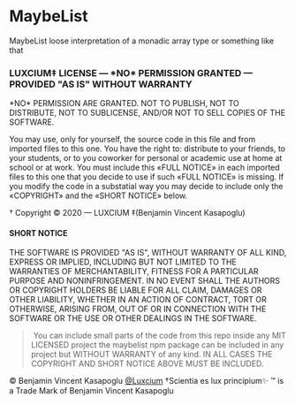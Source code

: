 # MaybeList

MaybeList loose interpretation of a monadic array type or something like that

### LUXCIUM‡ LICENSE — \*NO\* PERMISSION GRANTED — PROVIDED "AS IS" WITHOUT WARRANTY

\*NO\* PERMISSION ARE GRANTED. NOT TO PUBLISH, NOT TO DISTRIBUTE, NOT TO
SUBLICENSE, AND/OR NOT TO SELL COPIES OF THE SOFTWARE.

You may use, only for yourself, the source code in this file and from
imported files to this one. You have the right to: distribute to your
friends, to your students, or to you coworker for personal or academic use
at home at school or at work. You must include this «FULL NOTICE» in each
imported files to this one that you decide to use if such «FULL NOTICE»
is missing. If you modify the code in a substatial way you may decide to
include only the «COPYRIGHT» and the «SHORT NOTICE» below.

† Copyright © 2020 — LUXCIUM ‡(Benjamin Vincent Kasapoglu)

#### SHORT NOTICE

THE SOFTWARE IS PROVIDED "AS IS", WITHOUT WARRANTY OF ALL KIND, EXPRESS OR
IMPLIED, INCLUDING BUT NOT LIMITED TO THE WARRANTIES OF MERCHANTABILITY,
FITNESS FOR A PARTICULAR PURPOSE AND NONINFRINGEMENT. IN NO EVENT SHALL THE
AUTHORS OR COPYRIGHT HOLDERS BE LIABLE FOR ALL CLAIM, DAMAGES OR OTHER
LIABILITY, WHETHER IN AN ACTION OF CONTRACT, TORT OR OTHERWISE, ARISING FROM,
OUT OF OR IN CONNECTION WITH THE SOFTWARE OR THE USE OR OTHER DEALINGS IN THE
SOFTWARE.

 > You can include small parts of the code from this repo inside any MIT LICENSED project the maybelist npm package can be included in any project but WITHOUT WARRANTY of any kind.
 > IN ALL CASES THE COPYRIGHT AND SHORT NOTICE ABOVE MUST BE INCLUDED.


© Benjamin Vincent Kasapoglu [@Luxcium](https://github.com/Luxcium)
†Scientia es lux principium✨ ™ is a Trade Mark of Benjamin Vincent Kasapoglu
